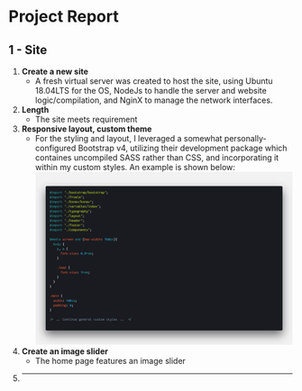 # Project Report

## 1 - Site
1.  **Create a new site**
       - A fresh virtual server was created to host the site, using Ubuntu 18.04LTS for the OS, NodeJs to handle the server and website logic/compilation, and NginX to manage the network interfaces.
2. **Length**
      - The site meets requirement
3. **Responsive layout,  custom theme**
      - For the styling and layout, I leveraged a somewhat personally-configured Bootstrap v4, utilizing their development package which containes uncompiled SASS rather than CSS, and incorporating it within my custom styles. An example is shown below:
      ![code-1](../../public/images/code-1.png)
4. **Create an image slider**
      - The home page features an image slider
5. ****